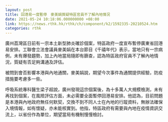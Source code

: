 ```yaml
---
layout: post
title: 回港易一度暫停　麥美娟質疑特區官員不了解內地情況
date: 2021-05-24 10:18:06.000000000 +08:00
link: https://news.rthk.hk/rthk/ch/component/k2/1592335-20210524.htm
categories: rthk
---
```


廣州荔灣區日前有一宗本土新型肺炎確診個案，特區政府一度宣布暫停廣東省回港易安排。工聯會立法會議員麥美娟在本台節目《千禧年代》表示，當地只有一宗病例，未有爆發趨勢，加上內地當局隨即有篩查，認為特區政府官員不了解內地情況，質疑有否足夠溝通及評估。

被問到會否影響本港與內地通關，麥美娟說，期望今次事件為通關提供經驗，防疫措施要考慮多一些。

呼吸系統專科醫生梁子超說，廣州發現這宗個案後，為十多萬人大規模檢測，未有再找到個案，在風險評估方面，未必需要全面暫停回港易安排。他認為，目前問題是本港與內地政府無任何默契，交換不到不同人士在內地的行蹤資料，無辦法確保入境情報，如有懷疑，亦未能核實到。他指，特區政府有需要與內地在疫情資訊交流上，以省份作為單位，期望當局有機制慢慢檢討。
